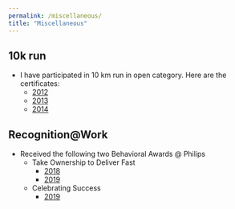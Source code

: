 ```yaml
---
permalink: /miscellaneous/
title: "Miscellaneous"
---
```


## 10k run

- I have participated in 10 km run in open category. Here are the certificates:
  - [2012](/assets/run/10k_run_2012.pdf)
  - [2013](/assets/run/10k_run_2013.pdf)
  - [2014](/assets/run/10k_run_2014.pdf)

## Recognition@Work

- Received the following two Behavioral Awards @ Philips
  - Take Ownership to Deliver Fast
    - [2018](/assets/recognition/RecognitionCard_Take_Ownership_to_deliver_fast_Dec_2018.pdf)
    - [2019](/assets/recognition/RecognitionCard_Take_Ownership_to_deliver_fast_Dec_2019.pdf)
  - Celebrating Success
    - [2019](/assets/recognition/RecognitionCard_Celebrating_Success_Dec_2019.pdf)
